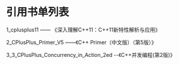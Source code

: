 # 引用书单列表
1_cplusplus11 —— 《深入理解C++11：C++11新特性解析与应用》

2_CPlusPlus_Primer_V5 ——《C++ Primer（中文版）（第5版）》

3_3_CPlusPlus_Concurrency_in_Action_2ed --《C++并发编程(第2版)》
